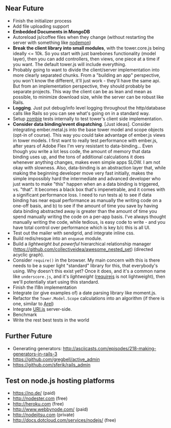 ## Near Future

- Finish the initializer process
- Add file uploading support
- **Embedded Documents in MongoDB**
- Autoreload js/coffee files when they change (without restarting the server with something like [nodemon](https://github.com/remy/nodemon))
- **Break the client library into small modules**, with the tower.core.js being ideally <= 10k.  So you start with just barebones functionality (model layer), then you can add controllers, then views, one piece at a time if you want.  The default tower.js will include everything.
- Probably going to want to divide the client/server implementation into more clearly separated chunks.  From a "building an app" perspective, you won't know the different, it'll just work - they'll have the same api.  But from an implementation perspective, they should probably be separate projects.  This way the client can be as lean and mean as possible, to minimize download size, while the server can be robust like Rails.
- **Logging**.  Just put debug/info level logging throughout the http/database calls like Rails so you can see what's going on in a standard way.
- Setup [zombie](https://github.com/assaf/zombie) tests internally to test tower's client side implementation.
- **Consider data binding/event dispatching**.  [Just ideas]. Consider integrating ember.metal.js into the base tower model and scope objects (opt-in of course).  This way you could take advantage of ember.js views in tower models.  I first want to really test performance with ember.js, after years of Adobe Flex I'm very resistant to data-binding...  Even though you write a lot less code, the amount of memory that data binding uses up, and the tons of additional calculations it does whenever anything changes, makes even simple apps SLOW.  I am not okay with slowness.  Also, data-binding is an abstraction layer that, while making the beginning developer move very fast initially, makes the simple impossibly hard the intermediate and advanced developer who just wants to make "this" happen when an a data binding is triggered, vs. "that".  It becomes a black box that's impenetrable, and it comes with a significant performance loss.  I need to run tests a) to see if data binding has near equal performance as manually the writing code on a one-off basis, and b) to see if the amount of time you save by having data binding abstracted away is greater than the amount of time you spend manually writing the code on a per-app basis.  I've always thought manually writing the code, while tedious, is easy code to write - and you have total control over performance which is key b/c this is all UI.
- Test out the mailer with sendgrid, and integrate inline css.
- Build redis/resque into an `enqueue` module.
- Build a _lightweight but powerful_ hierarchical relationship manager (https://github.com/collectiveidea/awesome_nested_set) (directed acyclic graph).
- Consider `require()` in the browser.  My main concern with this is there needs to be a super light "standard" library for this, that everybody's using.  Why doesn't this exist yet?  Once it does, and it's a common name like `underscore.js`, and it's _lightweight_ ([requirejs](https://github.com/jrburke/requirejs) is not lightweight), then we'll potentially start using this standard.
- Finish the I18n implementation
- Integrate (or give examples of) a date parsing library like moment.js.
- Refactor the `Tower.Model.Scope` calculations into an algorithm (if there is one, similar to [Arel](https://github.com/rails/arel))
- Integrate [URI.js](http://medialize.github.com/URI.js/) server-side.
- Benchmark
- Write the rest best tests in the world

## Further Future

- Generating generators: http://asciicasts.com/episodes/218-making-generators-in-rails-3
- https://github.com/gregbell/active_admin
- https://github.com/sferik/rails_admin

## Test on node.js hosting platforms

- https://no.de/ (paid)
- http://nodester.com (free)
- http://heroku.com (free)
- http://www.webbynode.com/ (paid)
- http://nodejitsu.com (private)
- http://docs.dotcloud.com/services/nodejs/ (free)